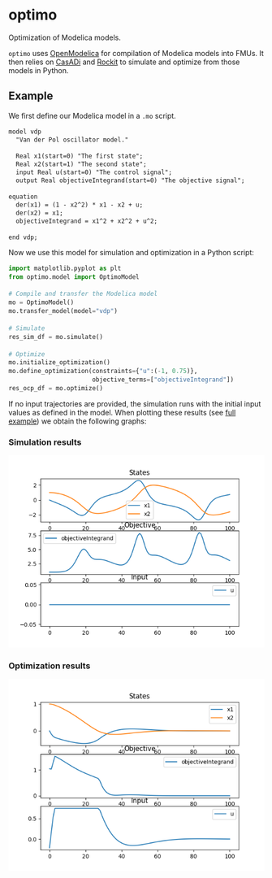 # optimo
Optimization of Modelica models.

`optimo` uses [OpenModelica](https://openmodelica.org/) for compilation of Modelica models into FMUs. It then relies on [CasADi](https://web.casadi.org/) and [Rockit](https://gitlab.kuleuven.be/meco-software/rockit) to simulate and optimize from those models in Python. 

## Example
We first define our Modelica model in a `.mo` script.

```Modelica
model vdp
  "Van der Pol oscillator model."
  
  Real x1(start=0) "The first state";  
  Real x2(start=1) "The second state"; 
  input Real u(start=0) "The control signal"; 
  output Real objectiveIntegrand(start=0) "The objective signal"; 

equation
  der(x1) = (1 - x2^2) * x1 - x2 + u; 
  der(x2) = x1; 
  objectiveIntegrand = x1^2 + x2^2 + u^2;

end vdp;
```

Now we use this model for simulation and optimization in a Python script:


```Python
import matplotlib.pyplot as plt
from optimo.model import OptimoModel

# Compile and transfer the Modelica model
mo = OptimoModel()
mo.transfer_model(model="vdp")

# Simulate
res_sim_df = mo.simulate()

# Optimize 
mo.initialize_optimization()
mo.define_optimization(constraints={"u":(-1, 0.75)}, 
                       objective_terms=["objectiveIntegrand"])
res_ocp_df = mo.optimize()

```

If no input trajectories are provided, the simulation runs with the initial input values as defined in the model. 
When plotting these results (see [full example](examples/vdp.py)) we obtain the following graphs:

### Simulation results
![Simulation Results](assets/vdp_sim.png)

### Optimization results
![Optimization Results](assets/vdp_ocp.png)